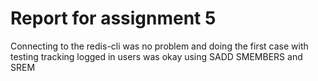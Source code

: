 # Report for assignment 5

Connecting to the redis-cli was no problem and doing the first case with testing tracking logged in users was okay using SADD SMEMBERS and SREM

